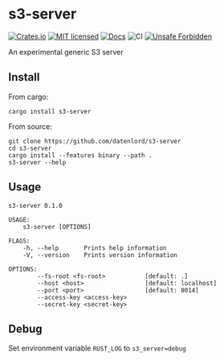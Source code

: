 # s3-server

[![Crates.io][crates-badge]][crates-url]
[![MIT licensed][mit-badge]][mit-url]
[![Docs][docs-badge]][docs-url]
![CI][ci-badge]
[![Unsafe Forbidden][unsafe-forbidden-badge]][unsafe-forbidden-url]

[crates-badge]: https://img.shields.io/crates/v/s3-server.svg
[crates-url]: https://crates.io/crates/s3-server
[mit-badge]: https://img.shields.io/badge/license-MIT-blue.svg
[mit-url]: LICENSE
[docs-badge]: https://docs.rs/s3-server/badge.svg
[docs-url]: https://docs.rs/s3-server/
[ci-badge]: https://github.com/datenlord/s3-server/workflows/CI/badge.svg
[unsafe-forbidden-badge]: https://img.shields.io/badge/unsafe-forbidden-success.svg
[unsafe-forbidden-url]: https://github.com/rust-secure-code/safety-dance/

An experimental generic S3 server

## Install

From cargo:

```
cargo install s3-server
```

From source:

```shell
git clone https://github.com/datenlord/s3-server
cd s3-server
cargo install --features binary --path .
s3-server --help
```

## Usage

```
s3-server 0.1.0

USAGE:
    s3-server [OPTIONS]

FLAGS:
    -h, --help       Prints help information
    -V, --version    Prints version information

OPTIONS:
        --fs-root <fs-root>           [default: .]
        --host <host>                 [default: localhost]
        --port <port>                 [default: 8014]
        --access-key <access-key>    
        --secret-key <secret-key>
```

## Debug

Set environment variable `RUST_LOG` to `s3_server=debug`
